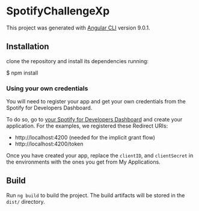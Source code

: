 
# SpotifyChallengeXp
This project was generated with [Angular CLI](https://github.com/angular/angular-cli) version 9.0.1.

## Installation
clone the repository and install its dependencies running:

  $ npm install

### Using your own credentials
You will need to register your app and get your own credentials from the Spotify for Developers Dashboard.

To do so, go to [your Spotify for Developers Dashboard](https://beta.developer.spotify.com/dashboard) and create your application. For the examples, we registered these Redirect URIs:

* http://localhost:4200 (needed for the implicit grant flow)
* http://localhost:4200/token

Once you have created your app, replace the `clientID`, and `clientSecret` in the environments with the ones you get from My Applications.

## Build

Run `ng build` to build the project. The build artifacts will be stored in the `dist/` directory.

